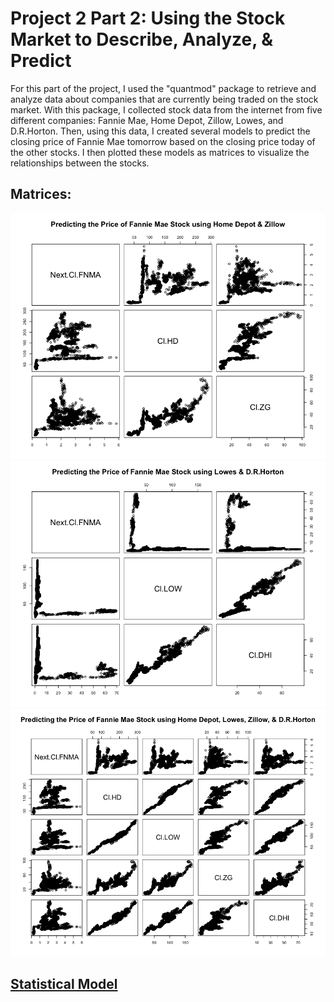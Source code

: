 # Project 2 Part 2: Using the Stock Market to Describe, Analyze, & Predict

For this part of the project, I used the "quantmod" package to retrieve and analyze data about companies that are currently being traded on the stock market. With this package, I collected stock data from the internet from five different companies: Fannie Mae, Home Depot, Zillow, Lowes, and D.R.Horton. Then, using this data, I created several models to predict the closing price of Fannie Mae tomorrow based on the closing price today of the other stocks. I then plotted these models as matrices to visualize the relationships between the stocks.

## Matrices:
![](fannie_HD_ZGplot.png)
![](fannie_LOW_DHIplot.png)
![](fannie_allplot.png)

## [Statistical Model](statmodel.pdf)
